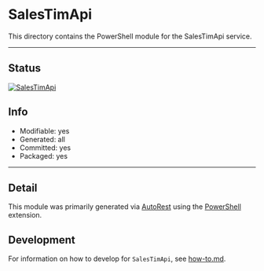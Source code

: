 <!-- region Generated -->
# SalesTimApi
This directory contains the PowerShell module for the SalesTimApi service.

---
## Status
[![SalesTimApi](https://img.shields.io/powershellgallery/v/SalesTimApi.svg?style=flat-square&label=SalesTimApi "SalesTimApi")](https://www.powershellgallery.com/packages/SalesTimApi/)

## Info
- Modifiable: yes
- Generated: all
- Committed: yes
- Packaged: yes

---
## Detail
This module was primarily generated via [AutoRest](https://github.com/Azure/autorest) using the [PowerShell](https://github.com/Azure/autorest.powershell) extension.

## Development
For information on how to develop for `SalesTimApi`, see [how-to.md](how-to.md).
<!-- endregion -->
